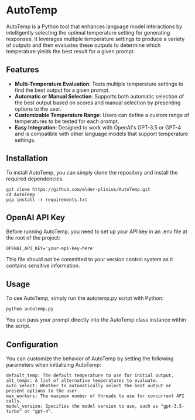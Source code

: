 # AutoTemp

AutoTemp is a Python tool that enhances language model interactions by intelligently selecting the optimal temperature setting for generating responses. It leverages multiple temperature settings to produce a variety of outputs and then evaluates these outputs to determine which temperature yields the best result for a given prompt.

## Features

- **Multi-Temperature Evaluation**: Tests multiple temperature settings to find the best output for a given prompt.
- **Automatic or Manual Selection**: Supports both automatic selection of the best output based on scores and manual selection by presenting options to the user.
- **Customizable Temperature Range**: Users can define a custom range of temperatures to be tested for each prompt.
- **Easy Integration**: Designed to work with OpenAI's GPT-3.5 or GPT-4 and is compatible with other language models that support temperature settings.

## Installation

To install AutoTemp, you can simply clone the repository and install the required dependencies.

    git clone https://github.com/elder-plinius/AutoTemp.git
    cd AutoTemp
    pip install -r requirements.txt

## OpenAI API Key

Before running AutoTemp, you need to set up your API key in an .env file at the root of the project:

    OPENAI_API_KEY='your-api-key-here'

This file should not be committed to your version control system as it contains sensitive information.

## Usage

To use AutoTemp, simply run the autotemp.py script with Python:

    python autotemp.py

You can pass your prompt directly into the AutoTemp class instance within the script.

## Configuration

You can customize the behavior of AutoTemp by setting the following parameters when initializing AutoTemp:

    default_temp: The default temperature to use for initial output.
    alt_temps: A list of alternative temperatures to evaluate.
    auto_select: Whether to automatically select the best output or present options to the user.
    max_workers: The maximum number of threads to use for concurrent API calls.
    model_version: Specifies the model version to use, such as "gpt-3.5-turbo" or "gpt-4".
